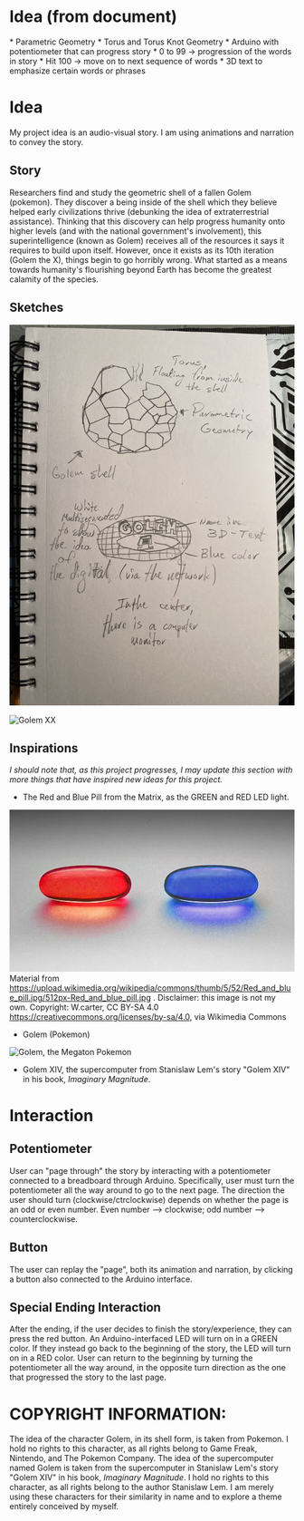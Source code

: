 <h1> Idea (from document) </h1>
* Parametric Geometry
* Torus and Torus Knot Geometry
* Arduino with potentiometer that can progress story
	* 0 to 99 → progression of the words in story
	* Hit 100 → move on to next sequence of words
* 3D text to emphasize certain words or phrases

<h1>Idea</h1>
My project idea is an audio-visual story. I am using animations and narration to convey the story.

<h2>Story</h2>
Researchers find and study the geometric shell of a fallen Golem (pokemon). They discover a being inside of the shell which they believe helped early civilizations thrive (debunking the idea of extraterrestrial assistance). Thinking that this discovery can help progress humanity onto higher levels (and with the national government's involvement), this superintelligence (known as Golem) receives all of the resources it says it requires to build upon itself. However, once it exists as its 10th iteration (Golem the X), things begin to go horribly wrong. What started as a means towards humanity's flourishing beyond Earth has become the greatest calamity of the species.

<h2>Sketches</h2>

![Golem Shell and Golem supercomputer (when first discovered)](./assets/IMG_1430.jpg)

![Golem XX](.assets/IMG_1431.jpg)

<h2>Inspirations</h2>
<em>I should note that, as this project progresses, I may update this section with more things that have inspired new ideas for this project.</em>

* The Red and Blue Pill from the Matrix, as the GREEN and RED LED light.

![Red and Blue Pill](./assets/512px-Red_and_blue_pill.jpg)
Material from https://upload.wikimedia.org/wikipedia/commons/thumb/5/52/Red_and_blue_pill.jpg/512px-Red_and_blue_pill.jpg . Disclaimer: this image is not my own. Copyright: W.carter, CC BY-SA 4.0 <https://creativecommons.org/licenses/by-sa/4.0>, via Wikimedia Commons

* Golem (Pokemon)

![Golem, the Megaton Pokemon](.assets/480px-076Golem.png)

* Golem XIV, the supercomputer from Stanislaw Lem's story "Golem XIV" in his book, <em>Imaginary Magnitude</em>.

<h1>Interaction</h1>
<h2>Potentiometer</h2>
User can "page through" the story by interacting with a potentiometer connected to a breadboard through Arduino. Specifically, user must turn the potentiometer all the way around to go to the next page. The direction the user should turn (clockwise/ctrclockwise) depends on whether the page is an odd or even number. Even number --> clockwise; odd number --> counterclockwise.

<h2>Button</h2>
The user can replay the "page", both its animation and narration, by clicking a button also connected to the Arduino interface.

<h2>Special Ending Interaction</h2>
After the ending, if the user decides to finish the story/experience, they can press the red button. An Arduino-interfaced LED will turn on in a GREEN color.
If they instead go back to the beginning of the story, the LED will turn on in a RED color. User can return to the beginning by turning the potentiometer all the way around, in the opposite turn direction as the one that progressed the story to the last page.

<h1>COPYRIGHT INFORMATION:</h1>
The idea of the character Golem, in its shell form, is taken from Pokemon. I hold no rights to this character, as all rights belong to Game Freak, Nintendo, and The Pokemon Company. The idea of the supercomputer named Golem is taken from the supercomputer in Stanislaw Lem's story "Golem XIV" in his book, <em>Imaginary Magnitude</em>. I hold no rights to this character, as all rights belong to the author Stanislaw Lem. I am merely using these characters for their similarity in name and to explore a theme entirely conceived by myself.